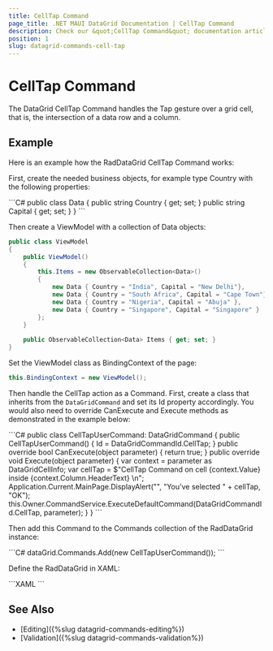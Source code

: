 ```yaml
---
title: CellTap Command
page_title: .NET MAUI DataGrid Documentation | CellTap Command
description: Check our &quot;CellTap Command&quot; documentation article for Telerik DataGrid for .NET MAUI control.
position: 1
slug: datagrid-commands-cell-tap
---
```


# CellTap Command

The DataGrid CellTap Command handles the Tap gesture over a grid cell, that is, the intersection of a data row and a column.

## Example

Here is an example how the RadDataGrid CellTap Command works:

First, create the needed business objects, for example type Country with the following properties:

<snippet id='datagrid-commands-celltap-businessobject'/>
```C#
public class Data
{
    public string Country { get; set; }
    public string Capital { get; set; }
}
```

Then create a ViewModel with a collection of Data objects:

```C#
public class ViewModel
{    
    public ViewModel()
    {
        this.Items = new ObservableCollection<Data>()
        {
            new Data { Country = "India", Capital = "New Delhi"},
            new Data { Country = "South Africa", Capital = "Cape Town"},
            new Data { Country = "Nigeria", Capital = "Abuja" },
            new Data { Country = "Singapore", Capital = "Singapore" }
        };
    }
	
	public ObservableCollection<Data> Items { get; set; }
}
```

Set the ViewModel class as BindingContext of the page:

```C#
this.BindingContext = new ViewModel();
```

Then handle the CellTap action as a Command. First, create a class that inherits from the `DataGridCommand` and set its Id property accordingly.
You would also need to override CanExecute and Execute methods as demonstrated in the example below:

<snippet id='datagrid-commands-celltap'/>
```C#
public class CellTapUserCommand: DataGridCommand
{
	public CellTapUserCommand()
	{
		Id = DataGridCommandId.CellTap;
	}
	public override bool CanExecute(object parameter)
	{
		return true;
	}
	public override void Execute(object parameter)
	{
		var context = parameter as DataGridCellInfo;
		var cellTap = $"CellTap Command on cell {context.Value} inside {context.Column.HeaderText} \n";
		Application.Current.MainPage.DisplayAlert("", "You've selected " + cellTap, "OK");
		this.Owner.CommandService.ExecuteDefaultCommand(DataGridCommandId.CellTap, parameter);
	}
}
```

Then add this Command to the Commands collection of the RadDataGrid instance:

<snippet id='datagrid-commands-cetttap-add'/>
```C#
dataGrid.Commands.Add(new CellTapUserCommand());
```

Define the RadDataGrid in XAML:

<snippet id='datagrid-commands-celltap-xaml'/>
```XAML
<telerikDataGrid:RadDataGrid x:Name="dataGrid" 
							 ItemsSource="{Binding Items}"/>
```

## See Also

- [Editing]({%slug datagrid-commands-editing%})
- [Validation]({%slug datagrid-commands-validation%})

